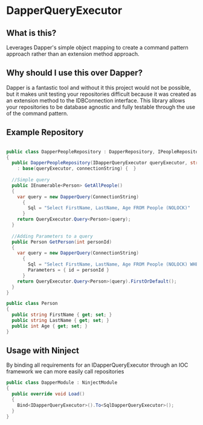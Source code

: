 DapperQueryExecutor
===================

What is this?
-------------
Leverages Dapper's simple object mapping to create a command pattern approach rather than an extension method approach.

Why should I use this over Dapper?
----------------------------------
Dapper is a fantastic tool and without it this project would not be possible, but it makes unit testing your repositories difficult because it was created as an extension method to the IDBConnection interface.
This library allows your repositories to be database agnostic and fully testable through the use of the command pattern.

Example Repository
------------------

```csharp

public class DapperPeopleRepository : DapperRepository, IPeopleRepository
{
  public DapperPeopleRepository(IDapperQueryExecutor queryExecutor, string connectionString)
    : base(queryExecutor, connectionString) {  }
    
  //Simple query  
  public IEnumerable<Person> GetAllPeople()
  {
    var query = new DapperQuery(ConnectionString)
      {
        Sql = "Select FirstName, LastName, Age FROM People (NOLOCK)"
      }
    return QueryExecutor.Query<Person>(query);
  }
    
  //Adding Parameters to a query  
  public Person GetPerson(int personId)
  {    
    var query = new DapperQuery(ConnectionString)
      {
        Sql = "Select FirstName, LastName, Age FROM People (NOLOCK) WHERE id = @id",
        Parameters = { id = personId }
      }
    return QueryExecutor.Query<Person>(query).FirstOrDefault();
  }
}

public class Person
{
  public string FirstName { get; set; }
  public string LastName { get; set; }
  public int Age { get; set; }
}
```


Usage with Ninject
------------------
By binding all requirements for an IDapperQueryExecutor through an IOC framework we can more easily call repositories

```csharp
public class DapperModule : NinjectModule
{
  public override void Load()
  {
    Bind<IDapperQueryExecutor>().To<SqlDapperQueryExecutor>();
  }
}
```
